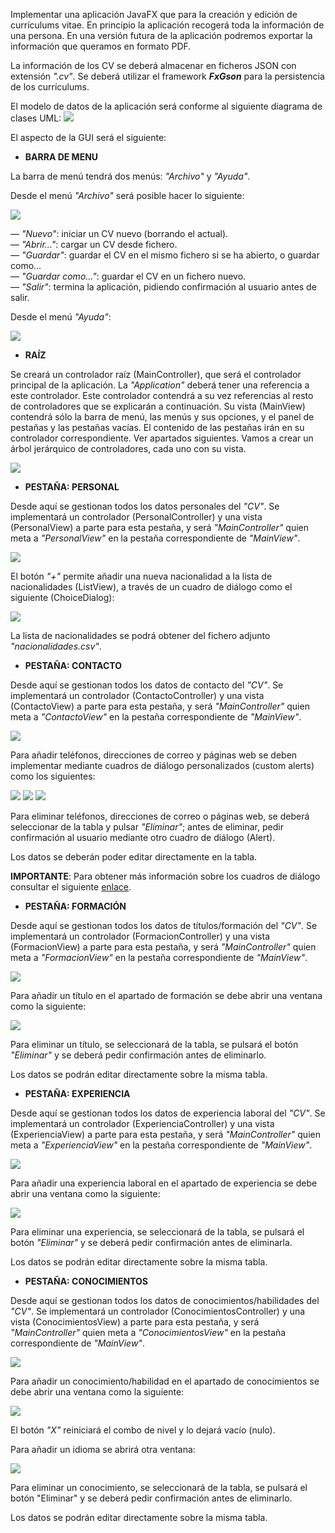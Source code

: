 Implementar una aplicación JavaFX que para la creación y edición de currículums vitae. En principio la aplicación recogerá toda la información de una persona. En una versión futura de la aplicación podremos exportar la información que queramos en formato PDF.

La información de los CV se deberá almacenar en ficheros JSON con extensión *".cv"*. Se deberá utilizar el framework ***FxGson*** para la persistencia de los currículums.

El modelo de datos de la aplicación será conforme al siguiente diagrama de clases UML:
![](RecursosREADME.md/image0.png)

El aspecto de la GUI será el siguiente:

- __BARRA DE MENU__

La barra de menú tendrá dos menús: *"Archivo"* y *"Ayuda"*.

Desde el menú *"Archivo"* será posible hacer lo siguiente:

![](RecursosREADME.md/image1.png)

 — *"Nuevo"*: iniciar un CV nuevo (borrando el actual).     
 — *"Abrir..."*: cargar un CV desde fichero.     
 — *"Guardar"*: guardar el CV en el mismo fichero si se ha abierto, o guardar como...    
 — *"Guardar como..."*: guardar el CV en un fichero nuevo.      
 — *"Salir"*: termina la aplicación, pidiendo confirmación al usuario antes de salir.     

Desde el menú *"Ayuda"*:

![](RecursosREADME.md/image2.png)

- __RAÍZ__

Se creará un controlador raíz (MainController), que será el controlador principal de la aplicación. La *"Application"* deberá tener una referencia a este controlador. Este controlador contendrá a su vez referencias al resto de controladores que se explicarán a continuación. Su vista (MainView) contendrá sólo la barra de menú, las menús y sus opciones, y el panel de pestañas y las pestañas vacías. El contenido de las pestañas irán en su controlador correspondiente. Ver apartados siguientes. Vamos a crear un árbol jerárquico de controladores, cada uno con su vista.

![](RecursosREADME.md/image3.png)

- __PESTAÑA: PERSONAL__

Desde aquí se gestionan todos los datos personales del *"CV"*. Se implementará un controlador (PersonalController) y una vista (PersonalView) a parte para esta pestaña, y será *"MainController"* quien meta a *"PersonalView"* en la pestaña correspondiente de *"MainView"*.

![](RecursosREADME.md/image4.png)

El botón *"+"* permite añadir una nueva nacionalidad a la lista de nacionalidades (ListView), a través de un cuadro de diálogo como el siguiente (ChoiceDialog):

![](RecursosREADME.md/image5.png)

La lista de nacionalidades se podrá obtener del fichero adjunto *"nacionalidades.csv"*.

- __PESTAÑA: CONTACTO__

Desde aquí se gestionan todos los datos de contacto del *"CV"*. Se implementará un controlador (ContactoController) y una vista (ContactoView) a parte para esta pestaña, y será *"MainController"* quien meta a *"ContactoView"* en la pestaña correspondiente de *"MainView"*.

![](RecursosREADME.md/image6.png)

Para añadir teléfonos, direcciones de correo y páginas web se deben implementar mediante cuadros de diálogo personalizados (custom alerts) como los siguientes:

![](RecursosREADME.md/image7.png) ![](RecursosREADME.md/image8.png) ![](RecursosREADME.md/image9.png)

Para eliminar teléfonos, direcciones de correo o páginas web, se deberá seleccionar de la tabla y pulsar *"Eliminar"*; antes de eliminar, pedir confirmación al usuario mediante otro cuadro de diálogo (Alert).

Los datos se deberán poder editar directamente en la tabla.

**IMPORTANTE**: Para obtener más información sobre los cuadros de diálogo consultar el siguiente [enlace](https://code.makery.ch/blog/javafx-dialogs-official/).

- __PESTAÑA: FORMACIÓN__

Desde aquí se gestionan todos los datos de títulos/formación del *"CV"*. Se implementará un controlador (FormacionController) y una vista (FormacionView) a parte para esta pestaña, y será *"MainController"* quien meta a *"FormacionView"* en la pestaña correspondiente de *"MainView"*.

![](RecursosREADME.md/image10.png)

Para añadir un título en el apartado de formación se debe abrir una ventana como la siguiente:

![](RecursosREADME.md/image11.png)

Para eliminar un título, se seleccionará de la tabla, se pulsará el botón *"Eliminar"* y se deberá pedir confirmación antes de eliminarlo.

Los datos se podrán editar directamente sobre la misma tabla.

- __PESTAÑA: EXPERIENCIA__

Desde aquí se gestionan todos los datos de experiencia laboral del *"CV"*. Se implementará un controlador (ExperienciaController) y una vista (ExperienciaView) a parte para esta pestaña, y será *"MainController"* quien meta a *"ExperienciaView"* en la pestaña correspondiente de *"MainView"*.

![](RecursosREADME.md/image12.png)

Para añadir una experiencia laboral en el apartado de experiencia se debe abrir una ventana como la siguiente:

![](RecursosREADME.md/image13.png)

Para eliminar una experiencia, se seleccionará de la tabla, se pulsará el botón *"Eliminar"* y se deberá pedir confirmación antes de eliminarla.

Los datos se podrán editar directamente sobre la misma tabla.

- __PESTAÑA: CONOCIMIENTOS__

Desde aquí se gestionan todos los datos de conocimientos/habilidades del *"CV"*. Se implementará un controlador (ConocimientosController) y una vista (ConocimientosView) a parte para esta pestaña, y será *"MainController"* quien meta a *"ConocimientosView"* en la pestaña correspondiente de *"MainView"*.

![](RecursosREADME.md/image14.png)

Para añadir un conocimiento/habilidad en el apartado de conocimientos se debe abrir una ventana como la siguiente:

![](RecursosREADME.md/image15.png)

El botón *"X"* reiniciará el combo de nivel y lo dejará vacío (nulo).

Para añadir un idioma se abrirá otra ventana:

![](RecursosREADME.md/image16.png)

Para eliminar un conocimiento, se seleccionará de la tabla, se pulsará el botón "Eliminar" y se deberá pedir confirmación antes de eliminarlo.

Los datos se podrán editar directamente sobre la misma tabla.
